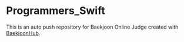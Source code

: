 # Programmers_Swift
This is an auto push repository for Baekjoon Online Judge created with [BaekjoonHub](https://github.com/BaekjoonHub/BaekjoonHub).
